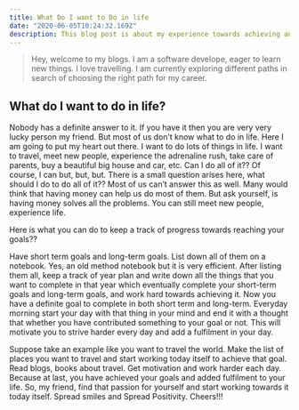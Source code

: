 ```yaml
---
title: What Do I want to Do in life
date: "2020-06-05T10:24:32.169Z"
description: This blog post is about my experience towards achieving anything
---
```


>Hey, welcome to my blogs. I am a software develope, eager to learn new things. I love travelling. I am currently exploring different paths in search of choosing the right path for my career.

## What do I want to do in life?

Nobody has a definite answer to it. If you have it then you are very very lucky person my friend. But most of us don’t know what to do in life. Here I am going to put my heart out there. I want to do lots of things in life. I want to travel, meet new people, experience the adrenaline rush, take care of parents, buy a beautiful big house and car, etc. Can I do all of it?? Of course, I can but, but, but. There is a small question arises here, what should I do to do all of it?? Most of us can’t answer this as well. Many would think that having money can help us do most of them. But ask yourself, is having money solves all the problems. You can still meet new people, experience life. 


Here is what you can do to keep a track of progress towards reaching your goals??

Have short term goals and long-term goals. List down all of them on a notebook. Yes, an old method notebook but it is very efficient. After listing them all, keep a track of year plan and write down all the things that you want to complete in that year which eventually complete your short-term goals and long-term goals, and work hard towards achieving it. Now you have a definite goal to complete in both short term and long-term. Everyday morning start your day with that thing in your mind and end it with a thought that whether you have contributed something to your goal or not. This will motivate you to strive harder every day and add a fulfilment in your day.

Suppose take an example like you want to travel the world. Make the list of places you want to travel and start working today itself to achieve that goal. Read blogs, books about travel. Get motivation and work harder each day. Because at last, you have achieved your goals and added fulfilment to your life. 
So, my friend, find that passion for yourself and start working towards it today itself. Spread smiles and Spread Positivity. Cheers!!!





